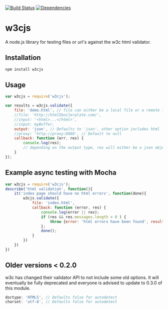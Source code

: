 
[![Build Status](https://secure.travis-ci.org/thomasdavis/w3cjs.png?branch=master)](http://travis-ci.org/thomasdavis/w3cjs)
[![Dependencies](https://david-dm.org/thomasdavis/w3cjs.png)](https://david-dm.org/thomasdavis/w3cjs)

# w3cjs

A node.js library for testing files or url's against the w3c html validator.

## Installation

```js
npm install w3cjs
```

## Usage

```js
var w3cjs = require('w3cjs');

var results = w3cjs.validate({
	file: 'demo.html', // file can either be a local file or a remote file
	//file: 'http://html5boilerplate.com/',
	//input: '<html>...</html>',
	//input: myBuffer,
	output: 'json', // Defaults to 'json', other option includes html
	//proxy: 'http://proxy:8080', // Default to null
	callback: function (err, res) {
		console.log(res);
		// depending on the output type, res will either be a json object or a html string
	}
});
```

## Example async testing with Mocha

```js
var w3cjs = require('w3cjs');
describe('html validation', function(){
	it('index page should have no html errors', function(done){
		w3cjs.validate({
			file: 'index.html',
			callback: function (error, res) {
				console.log(error || res);
				if (res && res.messages.length > 0 ) {
					throw {error: 'html errors have been found', results: res};
				};
				done();
			}
		})
	})
})

```

## Older versions < 0.2.0

w3c has changed their validator API to not include some old options. It will eventually be fully deprecated and everyone is advised to update to 0.3.0 of this module.

```js
doctype: 'HTML5', // Defaults false for autodetect
charset: 'utf-8', // Defaults false for autodetect
```
